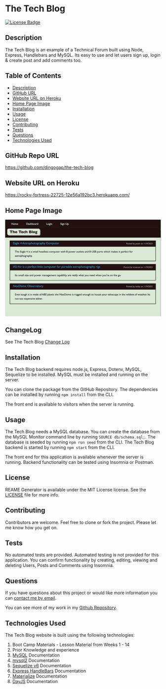 # The Tech Blog

[![License Badge](https://img.shields.io/badge/License-MIT-yellow.svg)](https://opensource.org/licenses/MIT)

## Description
The Tech Blog is an example of a Technical Forum built using Node, Express, Handlebars and MySQL. Its easy to use and let users sign up, login & create post and add comments too.




## Table of Contents

* [Description](#description)
* [GitHub URL](#github-repo-url)
* [Website URL on Heroku](#website-url-on-heroku)
* [Home Page Image](#home-page-image)
* [Installation](#installation)
* [Usage](#usage)
* [License](#license)
* [Contributing](#contributing)
* [Tests](#tests)
* [Questions](#questions)
* [Technologies Used](#technologies-used)

## GitHub Repo URL
https://github.com/dingogap/the-tech-blog

## Website URL on Heroku
https://rocky-fortress-22725-12e56a192bc3.herokuapp.com/


## Home Page Image
![The Tech Blog](/assets/theTechBlog.png)

## ChangeLog

See The Tech Blog [Change Log][def7]


## Installation

The Tech Blog backend requires node.js, Express, Dotenv, MySQL, Sequelize to be installed. MySQL must be installed and running on the server.

You can clone the package from the GitHub Repository. The dependencies can be installed by running `npm install` from the CLI.

The front end is available to visitors when the server is running.

## Usage

The Tech Blog needs a MySQL database. You can create the database from the MySQL Monitor command line by running `SOURCE db/schema.sql;`. The database is seeded by running `npm run seed` from the CLI. The Tech Blog backend is started by running `npm start` from the CLI.

The front end for this application is available whenever the server is running. Backend functionality can be tested using Insomnia or Postman.

## License
REAME Generator is available under the MIT License license. See the [LICENSE](https://opensource.org/licenses/MIT) file for more info.

## Contributing
Contributors are welcome. Feel free to clone or fork the project. Please let me know how you get on.

## Tests
No automated tests are provided. Automated testing is not provided for this application. You can confirm functionality by creating, editing, viewing and deleting Users, Posts and Comments using Insomnia.

## Questions
  
If you have questions about this project or would like more information you can [contact me by email](mailto:peter.medbury@dingogap.net.au).
  
You can see more of my work in my [Github Repository](https://github.com/dingogap).

## Technologies Used
The Tech Blog website is built using the following technologies:

1. Boot Camp Materials - Lesson Material from Weeks 1 - 14
2. Prior Knowledge and experience
3. [MySQL][def1] Documentation
4. [mysql2][def2] Documentation
5. [Sequelize v6][def3] Documentation
6. [Express HandleBars][def4] Documentation
7. [Materialize][def5] Documentation
8. [DayJS][def6] Documentation

    
[def1]: https://dev.mysql.com/doc/
[def2]: https://www.npmjs.com/package/mysql2
[def3]: https://www.npmjs.com/package/sequelize
[def4]: https://www.npmjs.com/package/express-handlebars
[def5]: https://materializecss.com/
[def6]: https://day.js.org/docs/en/installation/node-js
[def7]: CHANGELOG.md



